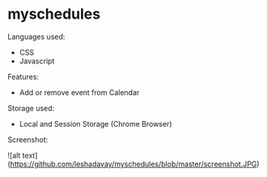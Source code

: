 # myschedules

Languages used:
* CSS
* Javascript

Features:

* Add or remove event from Calendar


Storage used:

* Local and Session Storage (Chrome Browser)

Screenshot:

![alt text] (https://github.com/leshadavay/myschedules/blob/master/screenshot.JPG)
